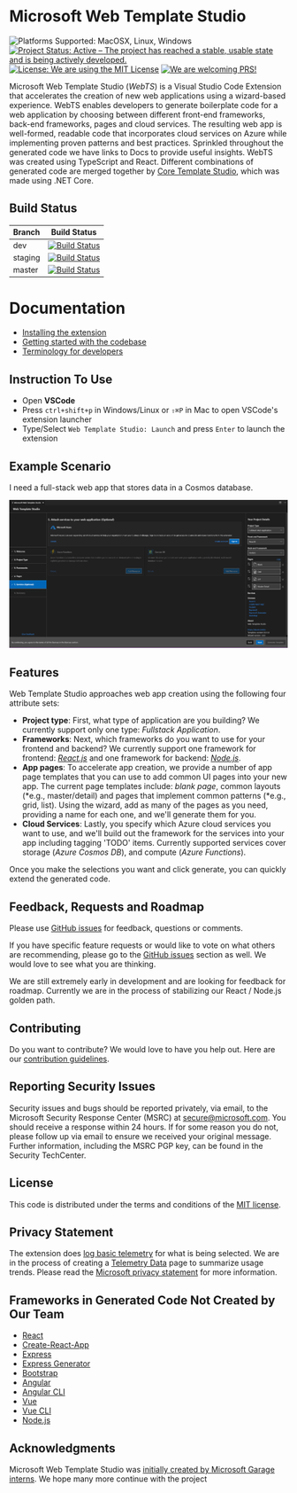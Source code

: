# Microsoft Web Template Studio

<img src="https://img.shields.io/badge/platform-linux--64%20%7C%20win--64%20%7C%20osx--64%20-lightgrey.svg" alt="Platforms Supported: MacOSX, Linux, Windows"/> <a href="https://www.repostatus.org/#active"><img src="https://www.repostatus.org/badges/latest/active.svg" alt="Project Status: Active – The project has reached a stable, usable state and is being actively developed." /></a> <a href="LICENSE"><img src="https://img.shields.io/badge/license-MIT-blue.svg" alt="License: We are using the MIT License"></a> <a href="CONTRIBUTING.md"><img src="https://img.shields.io/badge/PRs-Welcome-brightgreen.svg" alt="We are welcoming PRS!"></a>

Microsoft Web Template Studio (_WebTS_) is a Visual Studio Code Extension that accelerates the creation of new web applications using a
wizard-based experience. WebTS enables developers to generate boilerplate code for a web application
by choosing between different front-end frameworks, back-end frameworks, pages and cloud services.
The resulting web app is well-formed, readable code that incorporates cloud services on
Azure while implementing proven patterns and best practices. Sprinkled throughout the generated code we have links to
Docs to provide useful insights. WebTS was created using TypeScript and React. Different combinations of generated code
are merged together by [Core Template Studio](https://github.com/Microsoft/CoreTemplateStudio), which was made using .NET Core.

## Build Status

| Branch  |                                                                                                                 Build Status                                                                                                                  |
| :------ | :-------------------------------------------------------------------------------------------------------------------------------------------------------------------------------------------------------------------------------------------: |
| dev     |     [![Build Status](https://winappstudio.visualstudio.com/Vegas/_apis/build/status/WebTemplateStudio%20-%20CI%20and%20Deploy?branchName=dev)](https://winappstudio.visualstudio.com/Vegas/_build/latest?definitionId=158&branchName=dev)     |
| staging | [![Build Status](https://winappstudio.visualstudio.com/Vegas/_apis/build/status/WebTemplateStudio%20-%20CI%20and%20Deploy?branchName=staging)](https://winappstudio.visualstudio.com/Vegas/_build/latest?definitionId=158&branchName=staging) |
| master  |  [![Build Status](https://winappstudio.visualstudio.com/Vegas/_apis/build/status/WebTemplateStudio%20-%20CI%20and%20Deploy?branchName=master)](https://winappstudio.visualstudio.com/Vegas/_build/latest?definitionId=158&branchName=master)  |

# Documentation

- [Installing the extension](/docs/install.md)
- [Getting started with the codebase](/docs/getting-started-developers.md)
- [Terminology for developers](/docs/terminology.md)

## Instruction To Use

- Open **VSCode**
- Press `ctrl+shift+p` in Windows/Linux or `⇧⌘P` in Mac to open VSCode's extension launcher
- Type/Select `Web Template Studio: Launch` and press `Enter` to launch the extension

## Example Scenario

I need a full-stack web app that stores data in a Cosmos database.

![Readme-app-screenshot](./docs/resources/readme-app-screenshot.png)

## Features

Web Template Studio approaches web app creation using the following four attribute sets:

- **Project type**: First, what type of application are you building? We currently support only one type: _Fullstack Application_.
- **Frameworks**: Next, which frameworks do you want to use for your frontend and backend? We currently support one framework for frontend: _[React.js](https://reactjs.org/)_ and one framework for backend: _[Node.js](https://nodejs.org/en/)_.
- **App pages**: To accelerate app creation, we provide a number of app page templates that you can use to add common UI pages into your new app. The current page templates include: _blank page_, common layouts (*e.g., master/detail) and pages that implement common patterns (*e.g., grid, list). Using the wizard, add as many of the pages as you need, providing a name for each one, and we'll generate them for you.
- **Cloud Services**: Lastly, you specify which Azure cloud services you want to use, and we'll build out the framework for the services into your app including tagging 'TODO' items. Currently supported services cover storage (_Azure Cosmos DB_), and compute (_Azure Functions_).

Once you make the selections you want and click generate, you can quickly extend the generated code.

## Feedback, Requests and Roadmap

Please use [GitHub issues](https://github.com/Microsoft/WebTemplateStudio/issues) for feedback, questions or comments.

If you have specific feature requests or would like to vote on what others are recommending, please go to the [GitHub issues](https://github.com/Microsoft/WebTemplateStudio/issues) section as well. We would love to see what you are thinking.

We are still extremely early in development and are looking for feedback for roadmap. Currently we are in the process of stabilizing our React / Node.js golden path.

## Contributing

Do you want to contribute? We would love to have you help out. Here are our [contribution guidelines](CONTRIBUTING.md).

## Reporting Security Issues

Security issues and bugs should be reported privately, via email, to the Microsoft Security Response Center (MSRC) at secure@microsoft.com. You should receive a response within 24 hours. If for some reason you do not, please follow up via email to ensure we received your original message. Further information, including the MSRC PGP key, can be found in the Security TechCenter.

## License

This code is distributed under the terms and conditions of the [MIT license](LICENSE.md).

## Privacy Statement

The extension does [log basic telemetry](docs/telemetry.md) for what is being selected. We are in the process of creating a [Telemetry Data](docs/telemetryData.md) page to summarize usage trends. Please read the [Microsoft privacy statement](http://go.microsoft.com/fwlink/?LinkId=521839) for more information.

## Frameworks in Generated Code Not Created by Our Team

- [React](https://reactjs.org/)
- [Create-React-App](https://github.com/facebook/create-react-app)
- [Express](https://expressjs.com/)
- [Express Generator](https://expressjs.com/en/starter/generator.html)
- [Bootstrap](https://getbootstrap.com/)
- [Angular](https://angular.io/)
- [Angular CLI](https://angular.io/cli)
- [Vue](https://vuejs.org/)
- [Vue CLI](https://cli.vuejs.org/)
- [Node.js](https://nodejs.org/en/)

## Acknowledgments

Microsoft Web Template Studio was [initially created by Microsoft Garage interns](docs/acknowledgments.md).  We hope many more continue with the project 
